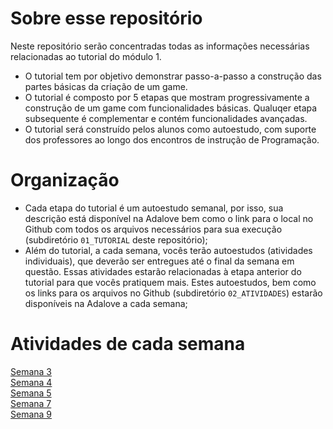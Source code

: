 # Sobre esse repositório
Neste repositório serão concentradas todas as informações necessárias relacionadas ao tutorial do módulo 1.

- O tutorial tem por objetivo demonstrar passo-a-passo a construção das partes básicas da criação de um game.
- O tutorial é composto por 5 etapas que mostram progressivamente a construção de um game com funcionalidades básicas. Qualuqer etapa subsequente é complementar e contém funcionalidades avançadas.
- O tutorial será construído pelos alunos como autoestudo, com suporte dos professores ao longo dos encontros de instrução de Programação.

# Organização

- Cada etapa do tutorial é um autoestudo semanal, por isso, sua descrição está disponível na Adalove bem como o link para o local no Github com todos os arquivos necessários para sua execução (subdiretório `01_TUTORIAL` deste repositório);
- Além do tutorial, a cada semana, vocês terão autoestudos (atividades individuais), que deverão ser entregues até o final da semana em questão. Essas atividades estarão relacionadas à etapa anterior do tutorial para que vocês pratiquem mais. Estes autoestudos, bem como os links para os arquivos no Github (subdiretório `02_ATIVIDADES`) estarão disponíveis na Adalove a cada semana;

# Atividades de cada semana
[Semana 3](https://guinteli.itch.io/m1-s3)<br />[Semana 4](https://guinteli.itch.io/m1s4)<br />[Semana 5](https://guinteli.itch.io/m1s5)<br />[Semana 7](https://github.com/guilh-n-l/Tutorial_M1-Guilherme_Edition/blob/main/SEMANA_07/02_ATIVIDADES/States.png)<br />[Semana 9](https://guinteli.itch.io/m1s9)




